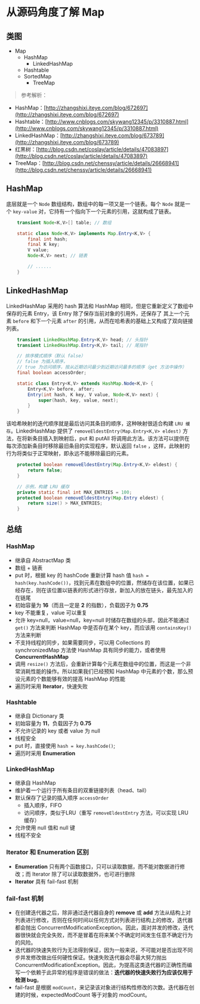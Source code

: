 # 从源码角度了解 Map

## 类图

* Map
    * HashMap
        * LinkedHashMap
    * Hashtable
    * SortedMap
        * TreeMap

> 参考解析：  
* HashMap：[http://zhangshixi.iteye.com/blog/672697](http://zhangshixi.iteye.com/blog/672697)
* Hashtable：[http://www.cnblogs.com/skywang12345/p/3310887.html](http://www.cnblogs.com/skywang12345/p/3310887.html)
* LinkedHashMap：[http://zhangshixi.iteye.com/blog/673789](http://zhangshixi.iteye.com/blog/673789)
* 红黑树：[http://blog.csdn.net/coslay/article/details/47083897](http://blog.csdn.net/coslay/article/details/47083897)
* TreeMap：[http://blog.csdn.net/chenssy/article/details/26668941](http://blog.csdn.net/chenssy/article/details/26668941)

## HashMap

底层就是一个 `Node` 数组结构，数组中的每一项又是一个链表。每个 `Node` 就是一个 `key-value` 对，它持有一个指向下一个元素的引用，这就构成了链表。

```java
	transient Node<K,V>[] table; // 数组

	static class Node<K,V> implements Map.Entry<K,V> {
        final int hash;
        final K key;
        V value;
        Node<K,V> next; // 链表

        // ......
    }
```

## LinkedHashMap

LinkedHashMap 采用的 hash 算法和 HashMap 相同，但是它重新定义了数组中保存的元素 Entry，该 Entry 除了保存当前对象的引用外，还保存了 其上一个元素 `before` 和下一个元素 `after` 的引用，从而在哈希表的基础上又构成了双向链接列表。


```java
	transient LinkedHashMap.Entry<K,V> head; // 头指针
	transient LinkedHashMap.Entry<K,V> tail; // 尾指针

	// 排序模式顺序（默认 false）
	// false 为插入顺序，
	// true 为访问顺序，按从近期访问最少到近期访问最多的顺序（get 方法中操作）
	final boolean accessOrder; 

	static class Entry<K,V> extends HashMap.Node<K,V> {
        Entry<K,V> before, after;
        Entry(int hash, K key, V value, Node<K,V> next) {
            super(hash, key, value, next);
        }
    }
```

该哈希映射的迭代顺序就是最后访问其条目的顺序，这种映射很适合构建 `LRU 缓存`。LinkedHashMap 提供了 `removeEldestEntry(Map.Entry<K,V> eldest)` 方法，在将新条目插入到映射后，put 和 putAll 将调用此方法。该方法可以提供在每次添加新条目时移除最旧条目的实现程序，默认返回 `false` ，这样，此映射的行为将类似于正常映射，即永远不能移除最旧的元素。

```java
	protected boolean removeEldestEntry(Map.Entry<K,V> eldest) {
        return false;
    }

    // 示例，构建 LRU 缓存
    private static final int MAX_ENTRIES = 100;  
	protected boolean removeEldestEntry(Map.Entry eldest) {  
    	return size() > MAX_ENTRIES;  
	} 
```

## 总结

### HashMap

* 继承自 AbstractMap 类
* 数组 + 链表
* put 时，根据 key 的 hashCode 重新计算 hash 值 `hash = hash(key.hashCode())`，找到元素在数组中的位置，然储存在该位置，如果已经存在，则在该位置以链表的形式进行存放，新加入的放在链头，最先加入的在链尾
* 初始容量为 **16**（而且一定是 **2** 的指数），负载因子为 **0.75**
* key 不能重复，value 可以重复
* 允许 key=null，value=null，key=null 时储存在数组的头部，因此不能通过 `get()` 方法来判断 HashMap 中是否存在某个 key，而应该用 `containsKey()` 方法来判断
* 不支持线程的同步，如果需要同步，可以用
Collections 的 synchronizedMap 方法使 HashMap 具有同步的能力，或者使用 **ConcurrentHashMap**
* 调用 `resize()` 方法后，会重新计算每个元素在数组中的位置，而这是一个非常消耗性能的操作。所以如果我们已经预知 HashMap 中元素的个数，那么预设元素的个数能够有效的提高 HashMap 的性能
* 遍历时采用 **Iterator**，快速失败

### Hashtable

* 继承自 Dictionary 类
* 初始容量为 **11**，负载因子为 **0.75** 
* 不允许记录的 key 或者 value 为 null
* 线程安全
* put 时，直接使用 `hash = key.hashCode()`;
* 遍历时采用 **Enumeration**

### LinkedHashMap

* 继承自 HashMap
* 维护着一个运行于所有条目的双重链接列表（head、tail）
* 默认保存了记录的插入顺序 `accessOrder`
    * 插入顺序，FIFO
    * 访问顺序，类似于LRU（重写 `removeEldestEntry` 方法，可以实现 LRU 缓存）
* 允许使用 null 值和 null 键
* 线程不安全

### Iterator 和 Enumeration 区别

* **Enumeration** 只有两个函数接口，只可以读取数据，而不能对数据进行修改；而 Iterator 除了可以读取数据外，也可进行删除
* **Iterator** 具有 fail-fast 机制

### fail-fast 机制

* 在创建迭代器之后，除非通过迭代器自身的 **remove** 或 **add** 方法从结构上对列表进行修改，否则在任何时间以任何方式对列表进行结构上的修改，迭代器都会抛出 ConcurrentModificationException。因此，面对并发的修改，迭代器很快就会完全失败，而不是冒着在将来某个不确定时间发生任意不确定行为的风险。
* 迭代器的快速失败行为无法得到保证，因为一般来说，不可能对是否出现不同步并发修改做出任何硬性保证。快速失败迭代器会尽最大努力抛出 ConcurrentModificationException。因此，为提高这类迭代器的正确性而编写一个依赖于此异常的程序是错误的做法：**迭代器的快速失败行为应该仅用于检测 bug**。
* fail-fast 是根据 `modCount`，来记录该对象进行结构性修改的次数。迭代器在创建的时候，expectedModCount 等于对象的 modCount。